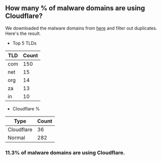 ## How many % of malware domains are using Cloudflare?


We downloaded the malware domains from [here](https://urlhaus.abuse.ch) and filter out duplicates.
Here's the result.


[//]: # (start replacement)


- Top 5 TLDs

| TLD | Count |
| --- | --- |
| com | 150 |
| net | 15 |
| org | 14 |
| za | 13 |
| in | 10 |


- Cloudflare %

| Type | Count |
| --- | --- |
| Cloudflare | 36 |
| Normal | 282 |


### 11.3% of malware domains are using Cloudflare.